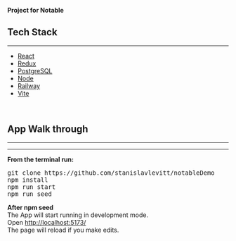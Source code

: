 **Project for Notable**
<br/>

## Tech Stack

---

* [React](https://reactjs.org/)
* [Redux](https://redux.js.org/)
* [PostgreSQL](https://www.postgresql.org/)
* [Node](https://nodejs.org/en/)
* [Railway](https://railway.app/)
* [Vite](https://vitejs.dev/)

<br />

## App Walk through

---

---

**From the terminal run:**

<pre>
git clone https://github.com/stanislavlevitt/notableDemo
npm install
npm run start
npm run seed
</pre>

**After npm seed**<br />
The App will start running in development mode.<br />
Open [http://localhost:5173/](http://localhost:5173/)<br />
The page will reload if you make edits.
